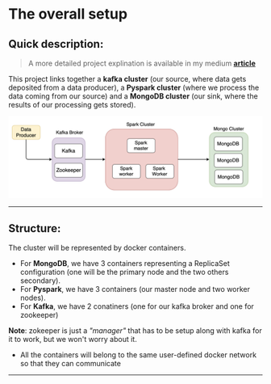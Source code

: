 # **The overall setup**

## **Quick description**: 

  > A more detailed project explination is available in my medium **[article](https://www.mongodb.com/blog/post/getting-started-with-mongodb-pyspark-and-jupyter-notebook)**

  This project links together a **kafka cluster** (our source, where data gets deposited from a data producer), a **Pyspark cluster** (where we process the data coming from our source) and a **MongoDB cluster** (our sink, where the results of our processing gets stored).

<p align="center"><img src="extra_images/overall_setup.png"></p>

-----------

## **Structure**:
The cluster will be represented by docker containers.
  - For **MongoDB**, we have 3 containers representing a ReplicaSet configuration (one will be the primary node and the two others secondary).
  - For **Pyspark**, we have 3 containers (our master node and two worker nodes).
  - For **Kafka**, we have 2 conatiners (one for our kafka broker and one for zookeeper)
  
   **Note**: zokeeper is just a _"manager"_ that has to be setup along with kafka for it to work, but we won't worry about it.

  - All the containers will belong to the same user-defined docker network so that they can communicate 

-----------

  
  
